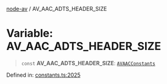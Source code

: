 [node-av](../globals.md) / AV\_AAC\_ADTS\_HEADER\_SIZE

# Variable: AV\_AAC\_ADTS\_HEADER\_SIZE

> `const` **AV\_AAC\_ADTS\_HEADER\_SIZE**: [`AVAACConstants`](../type-aliases/AVAACConstants.md)

Defined in: [constants.ts:2025](https://github.com/seydx/av/blob/f8631fc881b394300b1479f511d55cf1c370a87f/src/constants/constants.ts#L2025)
